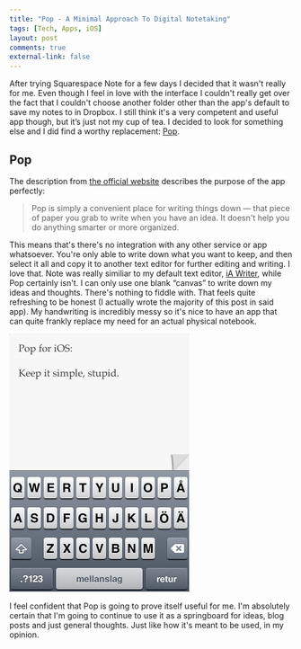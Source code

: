 ```yaml
---
title: "Pop - A Minimal Approach To Digital Notetaking"
tags: [Tech, Apps, iOS]
layout: post
comments: true
external-link: false
---
```


After trying Squarespace Note for a few days I decided that it wasn't really for me. Even though I feel in love with the interface I couldn't really get over the fact that I couldn't choose another folder other than the app's default to save my notes to in Dropbox. I still think it's a very competent and useful app though, but it’s just not my cup of tea. I decided to look for something else and I did find a worthy replacement: [Pop](http://minimaltools.com/ "Minimal Tools - Pop").

## Pop

The description from [the official website](http://minimaltools.com/ "Minimal Tools - Pop") describes the purpose of the app perfectly:

> Pop is simply a convenient place for writing things down — that piece of paper you grab to write when you have an idea. It doesn't help you do anything smarter or more organized.

This means that's there's no integration with any other service or app whatsoever. You're only able to write down what you want to keep, and then select it all and copy it to another text editor for further editing and writing. I love that. Note was really similiar to my default text editor, [iA Writer](http://www.iawriter.com/ "iA Writer"), while Pop certainly isn't. I can only use one blank “canvas” to write down my ideas and thoughts. There's nothing to fiddle with. That feels quite refreshing to be honest (I actually wrote the majority of this post in said app). My handwriting is incredibly messy so it's nice to have an app that can quite frankly replace my need for an actual physical notebook. 

![Pop for iOS (with a swedish keyboard)](/images/blog/2012-11-06-pop-for-ios.png "Pop for iOS (with a swedish keyboard)")

I feel confident that Pop is going to prove itself useful for me. I'm absolutely certain that I'm going to continue to use it as a springboard for ideas, blog posts and just general thoughts. Just like how it's meant to be used, in my opinion.